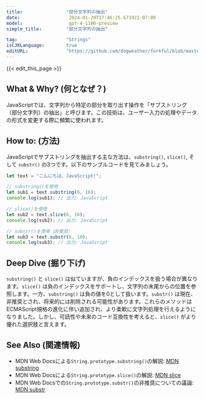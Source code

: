 ```yaml
---
title:                "部分文字列の抽出"
date:                  2024-01-20T17:46:25.671922-07:00
model:                 gpt-4-1106-preview
simple_title:         "部分文字列の抽出"

tag:                  "Strings"
isCJKLanguage:        true
editURL:              "https://github.com/dogweather/forkful/blob/master/content/ja/javascript/extracting-substrings.md"
---
```


{{< edit_this_page >}}

## What & Why? (何となぜ？)
JavaScriptでは、文字列から特定の部分を取り出す操作を「サブストリング（部分文字列）の抽出」と呼びます。この技術は、ユーザー入力の処理やデータの形式を変更する際に頻繁に使われます。

## How to: (方法)
JavaScriptでサブストリングを抽出する主な方法は、`substring()`, `slice()`, そして `substr()` の3つです。以下のサンプルコードを見てみましょう。

```javascript
let text = "こんにちは、JavaScript!";

// substring()を使用
let sub1 = text.substring(6, 16);
console.log(sub1); // 出力: JavaScript

// slice()を使用
let sub2 = text.slice(6, 16);
console.log(sub2); // 出力: JavaScript

// substr()を使用（非推奨）
let sub3 = text.substr(6, 10);
console.log(sub3); // 出力: JavaScript
```

## Deep Dive (掘り下げ)
`substring()` と `slice()` は似ていますが、負のインデックスを扱う場合が異なります。`slice()` は負のインデックスをサポートし、文字列の末尾からの位置を参照します。一方、`substring()` は負の値を0として扱います。`substr()` は現在、非推奨とされ、将来的には削除される可能性があります。これらのメソッドはECMAScript規格の進化に伴い追加され、より柔軟に文字列処理を行えるようになりました。しかし、可読性や未来のコード互換性を考えると、`slice()` がより優れた選択肢と言えます。

## See Also (関連情報)
- MDN Web Docsによる`String.prototype.substring()`の解説: [MDN substring](https://developer.mozilla.org/ja/docs/Web/JavaScript/Reference/Global_Objects/String/substring)
- MDN Web Docsによる`String.prototype.slice()`の解説: [MDN slice](https://developer.mozilla.org/ja/docs/Web/JavaScript/Reference/Global_Objects/String/slice)
- MDN Web Docsでの`String.prototype.substr()`の非推奨についての議論: [MDN substr](https://developer.mozilla.org/ja/docs/Web/JavaScript/Reference/Global_Objects/String/substr)
